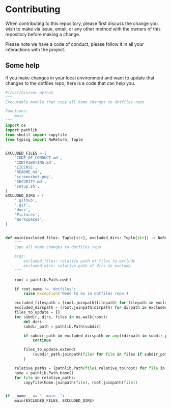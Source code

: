 # Contributing

When contributing to this repository, please first discuss the change you wish to make via issue,
email, or any other method with the owners of this repository before making a change.

Please note we have a code of conduct, please follow it in all your interactions with the project.

## Some help

If you make changes in your local environment and want to update that changes to the dotfiles repo, here is a code that can help you.

```python
#!/usr/bin/env python
"""
Executable module that copy all home changes to dotfiles repo

Functions:
    main
"""
import os
import pathlib
from shutil import copyfile
from typing import NoReturn, Tuple


EXCLUDED_FILES = (
    'CODE_OF_CONDUCT.md',
    'CONTRIBUTING.md',
    'LICENSE',
    'README.md',
    'screenshot.png',
    'SECURITY.md',
    'setup.sh',
)
EXCLUDED_DIRS = (
    '.github',
    '.git',
    'docs',
    'Pictures',
    'Workspaces',
)


def main(excluded_files: Tuple[str], excluded_dirs: Tuple[str]) -> NoReturn:
    """
    Copy all home changes to dotfiles repo

    Args:
        excluded_files: relative path of files to exclude
        excluded_dirs: relative path of dirs to exclude
    """

    root = pathlib.Path.cwd()

    if root.name != 'dotfiles':
        raise Exception('Need to be in dotfiles repo')

    excluded_filespath = [root.joinpath(filepath) for filepath in excluded_files]
    excluded_dirspath = [root.joinpath(dirpath) for dirpath in excluded_dirs]
    files_to_update = []
    for subdir, dirs, files in os.walk(root):
        del dirs
        subdir_path = pathlib.Path(subdir)

        if subdir_path in excluded_dirspath or any((dirpath in subdir_path.parents for dirpath in excluded_dirspath)):
            continue

        files_to_update.extend(
            (subdir_path.joinpath(file) for file in files if subdir_path.joinpath(file) not in excluded_filespath)
        )

    relative_paths = [pathlib.Path(file).relative_to(root) for file in files_to_update]
    home = pathlib.Path.home()
    for file in relative_paths:
        copyfile(home.joinpath(file), root.joinpath(file))


if __name__ == "__main__":
    main(EXCLUDED_FILES, EXCLUDED_DIRS)
```
